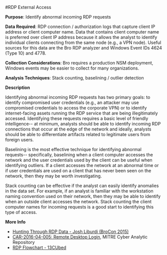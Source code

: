 #RDP External Access

**Purpose**: Identify abnormal incoming RDP requests 

**Data Required**: RDP connection / authorization logs that capture client IP address or client computer name. Data that contains client computer name is preferred over client IP address because it allows the analyst to identify individual clients connecting from the same node (e.g., a VPN node). Useful sources for this data are the Bro RDP analyzer and Windows Event IDs 4624 (Type 10) and 4778.

**Collection Considerations**: Bro requires a production NSM deployment, Windows events may be easier to collect for many organizations. 

**Analysis Techniques**: Stack counting, baselining / outlier detection

**Description**

Identifying abnormal incoming RDP requests has two primary goals: to identify compromised user credentials (e.g., an attacker may use compromised credentials to access the corporate VPN) or to identify internet-facing assets running the RDP service that are being illegitimately accessed. Identifying these requests requires a basic level of friendly intelligence-- at minimum, analysts should be able to identify incoming RDP connections that occur at the edge of the network and ideally, analysts should be able to differentiate artifacts related to legitimate users from foreign users. 

Baselining is the most effective technique for identifying abnormal requests-- specifically, baselining when a client computer accesses the network and the user credentials used by the client can be useful when identifying outliers. If a client accesses the network at an abnormal time or if user credentials are used on a client that has never been seen on the network, then they may be worth investigating. 

Stack counting can be effective if the analyst can easily identify anomalies in the data set. For example, if an analyst is familiar with the workstation naming convention used on their network, then they may be able to identify when an outside client accesses the network. Stack counting the client computer names for incoming requests is a good start to identifying this type of access. 

**More Info**

* [Hunting Through RDP Data - Josh Liburdi (BroCon 2015)](https://www.youtube.com/watch?v=mOV_9YMgYZw)
* [CAR-2016-04-005: Remote Desktop Login](https://car.mitre.org/wiki/CAR-2016-04-005), MITRE Cyber Analytic Repository
* [RDP Flowchart - 13CUbed](https://www.13cubed.com/downloads/rdp_flowchart.pdf)
